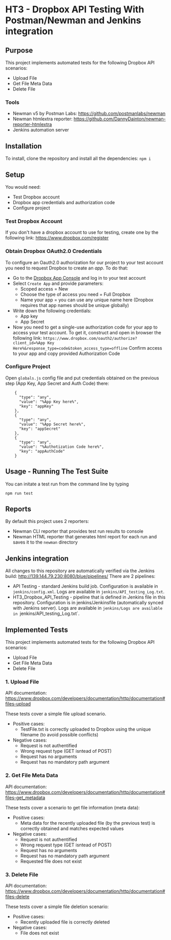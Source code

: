 # HT3 - Dropbox API Testing With Postman/Newman and Jenkins integration 
## Purpose
This project implements automated tests for the following Dropbox API scenarios:
- Upload File
- Get File Meta Data
- Delete File

### Tools
- Newman v5 by Postman Labs: https://github.com/postmanlabs/newman
- Newman htmlextra reporter: https://github.com/DannyDainton/newman-reporter-htmlextra
- Jenkins automation server

## Installation
To install, clone the repository and install all the dependencies: `npm i`

## Setup
You would need:
- Test Dropbox account
- Dropbox app credentials and authorization code
- Configure project

### Test Dropbox Account
If you don't have a dropbox account to use for testing, create one by the following link: https://www.dropbox.com/register

### Obtain Dropbox OAuth2.0 Credentials 
To configure an Oauth2.0 authorization for our project to your test account you need to request Dropbox to create an _app_. To do that:
- Go to the [Dropbox App Console](https://www.dropbox.com/developers/apps) and log in to your test account
- Select `Create App` and provide parameters:
	- Scoped access = New
	- Choose the type of access you need = Full Dropbox 
  - Name your app = you can use any unique name here (Dropbox requires that app names should be unique globally)
- Write down the following credentials:
  - App key
  - App Secret
- Now you need to get a single-use authorization code for your app to access your test account. To get it, construct and open in browser the following link: 
`https://www.dropbox.com/oauth2/authorize?client_id=%App Key Here%&response_type=code&token_access_type=offline`
Confirm access to your app and copy provided Authorization Code

### Configure Project
Open `globals.js` config file and put credentials obtained on the previous step (App Key, App Secret and Auth Code) there:
```
    {
      "type": "any",
      "value": "%App Key here%",
      "key": "appKey"
    },
    {
      "type": "any",
      "value": "%App Secret here%",
      "key": "appSecret"
    },
    {
      "type": "any",
      "value": "%Authotization Code here%",
      "key": "appAuthCode"
    }
```

## Usage - Running The Test Suite
You can initate a test run from the command line by typing
```
npm run test
```
## Reports
By default this project uses 2 reporters: 
- Newman CLI reporter that provides test run results to console
- Newman HTML reporter that generates html report for each run and saves it to the `newman` directory

## Jenkins integration
All changes to this repository are automatically verified via the Jenkins build:
http://139.144.79.230:8080/blue/pipelines/
There are 2 pipelines:
- API Testing - standard Jenkins build job. Configuration is available in `jenkins/config.xml`. Logs are available in `jenkins/API_testing_Log.txt`.
- HT3_Dropbox_API_Testing - pipeline that is defined in Jenkins file in this repository. Configuration is in jenkins/Jenkinsfile (automatically synced with Jenkins server). Logs are available in `jenkins/Logs are available in `jenkins/API_testing_Log.txt`.


## Implemented Tests
This project implements automated tests for the following Dropbox API scenarios:
- Upload File
- Get File Meta Data
- Delete File

### 1. Upload File
API documentation: https://www.dropbox.com/developers/documentation/http/documentation#files-upload

These tests cover a simple file upload scenario.
- Positive cases:
	- TestFile.txt is correctly uploaded to Dropbox using the unique filename (to avoid possible conflicts)
- Negative cases:
	- Request is not authentified
  - Wrong request type (GET isntead of POST)
  - Request has no arguments
  - Request has no mandatory path argument

### 2. Get File Meta Data
API documentation: https://www.dropbox.com/developers/documentation/http/documentation#files-get_metadata

These tests cover a scenario to get file information (meta data):
- Positive cases:
	- Meta data for the recently uploaded file (by the previous test) is correctly obtained and matches expected values
- Negative cases:
	- Request is not authentified
  - Wrong request type (GET isntead of POST)
  - Request has no arguments
  - Request has no mandatory path argument
  - Requested file does not exist

### 3. Delete File
API documentation: https://www.dropbox.com/developers/documentation/http/documentation#files-delete

These tests cover a simple file deletion scenario:
- Positive cases:
	- Recently uploaded file is correctly deleted
- Negative cases:
	- File does not exist
